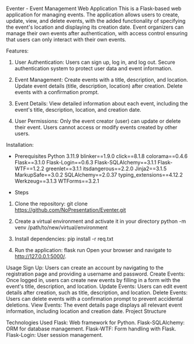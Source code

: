 Eventer - Event Management Web Application
This is a Flask-based web application for managing events. The application allows users to create, update, view, and delete events, with the added functionality of specifying the event's location and displaying its creation date. Event organizers can manage their own events after authentication, with access control ensuring that users can only interact with their own events.

Features:

1. User Authentication:
Users can sign up, log in, and log out.
Secure authentication system to protect user data and event information.

2. Event Management:
Create events with a title, description, and location.
Update event details (title, description, location) after creation.
Delete events with a confirmation prompt.

3. Event Details:
View detailed information about each event, including the event's title, description, location, and creation date.

4. User Permissions:
Only the event creator (user) can update or delete their event.
Users cannot access or modify events created by other users.

Installation:
- Prerequisites
    Python 3.11.9
    blinker==1.9.0
    click==8.1.8
    colorama==0.4.6
    Flask==3.1.0
    Flask-Login==0.6.3
    Flask-SQLAlchemy==3.1.1
    Flask-WTF==1.2.2
    greenlet==3.1.1
    itsdangerous==2.2.0
    Jinja2==3.1.5
    MarkupSafe==3.0.2
    SQLAlchemy==2.0.37
    typing_extensions==4.12.2
    Werkzeug==3.1.3
    WTForms==3.2.1

- Steps
1. Clone the repository:
git clone https://github.com/NoPresentation/Eventer.git

2. Create a virtual environment and activate it in your directory
python -m venv /path/to/new/virtual/environment

3. Install dependencies:
pip install -r req.txt

4. Run the application:
flask run
Open your browser and navigate to http://127.0.0.1:5000/.

Usage
Sign Up: Users can create an account by navigating to the registration page and providing a username and password.
Create Events: Once logged in, users can create new events by filling in a form with the event's title, description, and location.
Update Events: Users can edit event details after creation, such as title, description, and location.
Delete Events: Users can delete events with a confirmation prompt to prevent accidental deletions.
View Events: The event details page displays all relevant event information, including location and creation date.
Project Structure

Technologies Used
Flask: Web framework for Python.
Flask-SQLAlchemy: ORM for database management.
Flask-WTF: Form handling with Flask.
Flask-Login: User session management.